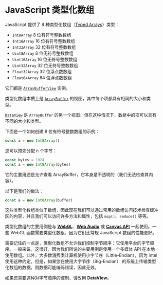 # JavaScript 类型化数组

JavaScript 提供了 8 种类型化数组（[Typed Arrays](https://developer.mozilla.org/zh-CN/docs/Web/JavaScript/Typed_arrays)）类型：

- `Int8Array` 8 位有符号整数数组
- `Int16Array` 16 位有符号整数数组
- `Int32Array` 32 位有符号整数数组
- `Uint8Array` 8 位无符号整数数组
- `Uint16Array` 16 位无符号整数数组
- `Uint32Array` 32 位无符号整数数组
- `Float32Array` 32 位浮点数数组
- `Float64Array` 64 位浮点数数组

它们都是 [`ArrayBufferView`](https://flaviocopes.com/arraybufferview/) 实例。

类型化数组本质上是 [`ArrayBuffer`](https://flaviocopes.com/arraybuffer/) 的视图，其中每个项都具有相同的大小和类型。

[`DataView`](https://developer.mozilla.org/zh-CN/docs/Web/JavaScript/Reference/Global_Objects/DataView) 是 `ArrayBuffer` 的另一个视图，但在这种情况下，数组中的项可以具有不同的大小和类型。

下面是一个如何创建 8 位有符号整数数组的示例：

```js
const a = new Int8Array()
```

您可以预先分配 n 个字节：

```js
const bytes = 1024
const a = new Int8Array(bytes)
```

它的主要用途是允许查看 ArrayBuffer，它本身是不透明的（我们无法检查其内容）。

以下是我们的做法：

```js
const a = new Int8Array(buffer)
```

这些类型化数组类似于数组，因此现在我们可以通过常用的数组访问技术检查缓冲区的内容，并且我们可以访问许多方法和属性，包括 `map()`、`reduce()` 等等。

类型化数组的主要用例是与 [**WebGL**](https://developer.mozilla.org/zh-CN/docs/Web/API/WebGL_API)、[**Web Audio**](https://developer.mozilla.org/zh-CN/docs/Web/API/Web_Audio_API) 或 [**Canvas API**](https://developer.mozilla.org/zh-CN/docs/Web/API/Canvas_API) 一起使用。一些 WebGL 函数需要类型化数组，因为它们比常规 JavaScript 数组的性能更好。

需要记住的一点是，类型化数组不允许我们控制字节顺序：它使用平台的字节顺序。一般来说，这很好，因为我们所说的主要用例是使用一个多媒体 API 在本地使用数组。此外，大多数消费类计算机使用小字节序（Little-Endian），因为 Intel 使用这种约定。但是，如果您在使用大字节序（Big-Endian） 的系统上传输类型化数组的数据，则数据可能编码错误，因此无效。

如果您需要这种对字节顺序的控制，请改用 **DataView**。
